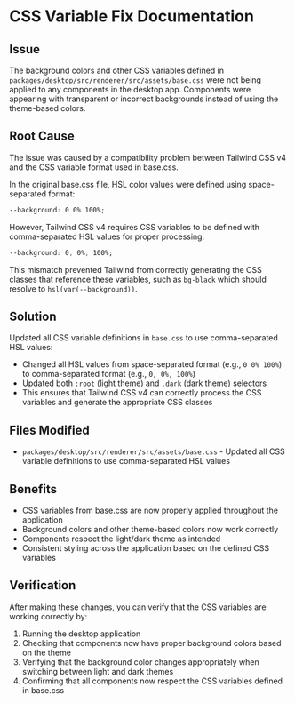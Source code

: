 # CSS Variable Fix Documentation

## Issue

The background colors and other CSS variables defined in `packages/desktop/src/renderer/src/assets/base.css` were not being applied to any components in the desktop app. Components were appearing with transparent or incorrect backgrounds instead of using the theme-based colors.

## Root Cause

The issue was caused by a compatibility problem between Tailwind CSS v4 and the CSS variable format used in base.css.

In the original base.css file, HSL color values were defined using space-separated format:

```css
--background: 0 0% 100%;
```

However, Tailwind CSS v4 requires CSS variables to be defined with comma-separated HSL values for proper processing:

```css
--background: 0, 0%, 100%;
```

This mismatch prevented Tailwind from correctly generating the CSS classes that reference these variables, such as `bg-black` which should resolve to `hsl(var(--background))`.

## Solution

Updated all CSS variable definitions in `base.css` to use comma-separated HSL values:

- Changed all HSL values from space-separated format (e.g., `0 0% 100%`) to comma-separated format (e.g., `0, 0%, 100%`)
- Updated both `:root` (light theme) and `.dark` (dark theme) selectors
- This ensures that Tailwind CSS v4 can correctly process the CSS variables and generate the appropriate CSS classes

## Files Modified

- `packages/desktop/src/renderer/src/assets/base.css` - Updated all CSS variable definitions to use comma-separated HSL values

## Benefits

- CSS variables from base.css are now properly applied throughout the application
- Background colors and other theme-based colors now work correctly
- Components respect the light/dark theme as intended
- Consistent styling across the application based on the defined CSS variables

## Verification

After making these changes, you can verify that the CSS variables are working correctly by:

1. Running the desktop application
2. Checking that components now have proper background colors based on the theme
3. Verifying that the background color changes appropriately when switching between light and dark themes
4. Confirming that all components now respect the CSS variables defined in base.css
